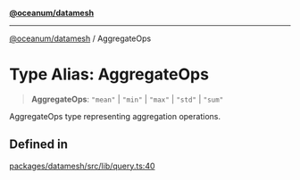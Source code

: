 [**@oceanum/datamesh**](../README.md)

***

[@oceanum/datamesh](../README.md) / AggregateOps

# Type Alias: AggregateOps

> **AggregateOps**: `"mean"` \| `"min"` \| `"max"` \| `"std"` \| `"sum"`

AggregateOps type representing aggregation operations.

## Defined in

[packages/datamesh/src/lib/query.ts:40](https://github.com/oceanum-io/oceanum-js/blob/434a76394a76820b6be1b553be9d6f05bb5ccb16/packages/datamesh/src/lib/query.ts#L40)
